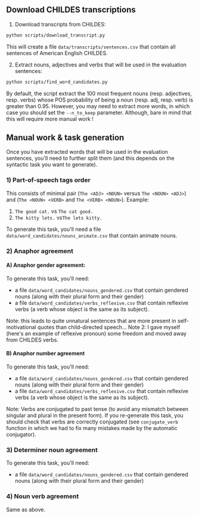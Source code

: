 ## Download CHILDES transcriptions

1) Download transcripts from CHILDES:

```bash
python scripts/download_transcript.py
```

This will create a file `data/transcripts/sentences.csv` that contain all sentences of American English CHILDES.

2) Extract nouns, adjectives and verbs that will be used in the evaluation sentences:

```bash
python scripts/find_word_candidates.py
```

By default, the script extract the 100 most frequent nouns (resp. adjectives, resp. verbs) whose POS probability of 
being a noun (resp. adj, resp. verb) is greater than 0.95. However, you may need to extract more words, in which case you
should set the `--n_to_keep` parameter. Although, bare in mind that this will require more manual work !

## Manual work & task generation

Once you have extracted words that will be used in the evaluation sentences, you'll need to further split them 
(and this depends on the syntactic task you want to generate).

### 1) Part-of-speech tags order

This consists of minimal pair (`The <ADJ> <NOUN>` versus `The <NOUN> <ADJ>`) and (`The <NOUN> <VERB>` and `The <VERB> <NOUN>`).
Example: 
1) `The good cat.` vs `The cat good.`
2) `The kitty lets.` vs`The lets kitty.`

To generate this task, you'll need a file `data/word_candidates/nouns_animate.csv` that contain animate nouns.

### 2) Anaphor agreement

#### A) Anaphor gender agreement:

To generate this task, you'll need:
- a file `data/word_candidates/nouns_gendered.csv` that contain gendered nouns (along with their plural form and their gender)
- a file `data/word_candidates/verbs_reflexive.csv` that contain reflexive verbs (a verb whose object is the same as its subject).

Note: this leads to quite unnatural sentences that are more present in self-motivational quotes than child-directed speech...
Note 2: I gave myself (here's an example of reflexive pronoun) some freedom and moved away from CHILDES verbs.

#### B) Anaphor number agreement

To generate this task, you'll need:
- a file `data/word_candidates/nouns_gendered.csv` that contain gendered nouns (along with their plural form and their gender)
- a file `data/word_candidates/verbs_reflexive.csv` that contain reflexive verbs (a verb whose object is the same as its subject).

Note: Verbs are conjugated to past tense (to avoid any mismatch between singular and plural in the present form).
If you re-generate this task, you should check that verbs are correctly conjugated (see `conjugate_verb` function in which we had to fix
many mistakes made by the automatic conjugator).

### 3) Determiner noun agreement

To generate this task, you'll need:
- a file `data/word_candidates/nouns_gendered.csv` that contain gendered nouns (along with their plural form and their gender)

### 4) Noun verb agreement

Same as above.





